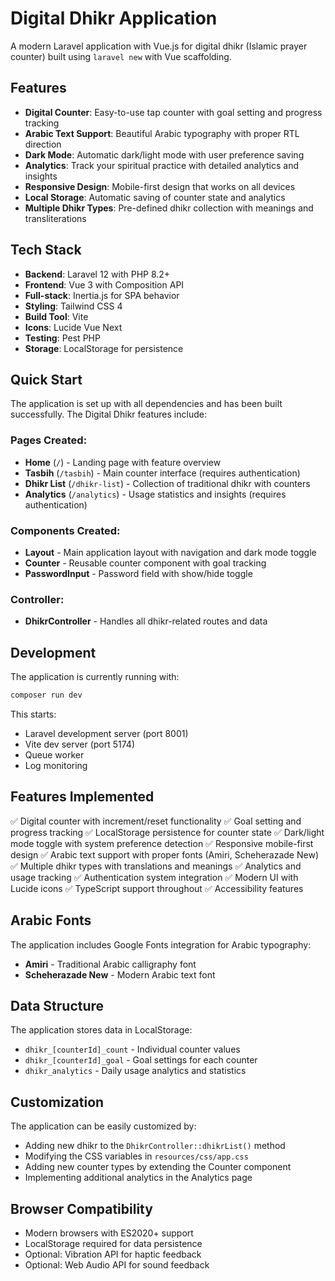 # Digital Dhikr Application

A modern Laravel application with Vue.js for digital dhikr (Islamic prayer counter) built using `laravel new` with Vue scaffolding.

## Features

- **Digital Counter**: Easy-to-use tap counter with goal setting and progress tracking
- **Arabic Text Support**: Beautiful Arabic typography with proper RTL direction
- **Dark Mode**: Automatic dark/light mode with user preference saving
- **Analytics**: Track your spiritual practice with detailed analytics and insights
- **Responsive Design**: Mobile-first design that works on all devices
- **Local Storage**: Automatic saving of counter state and analytics
- **Multiple Dhikr Types**: Pre-defined dhikr collection with meanings and transliterations

## Tech Stack

- **Backend**: Laravel 12 with PHP 8.2+
- **Frontend**: Vue 3 with Composition API
- **Full-stack**: Inertia.js for SPA behavior
- **Styling**: Tailwind CSS 4
- **Build Tool**: Vite
- **Icons**: Lucide Vue Next
- **Testing**: Pest PHP
- **Storage**: LocalStorage for persistence

## Quick Start

The application is set up with all dependencies and has been built successfully. The Digital Dhikr features include:

### Pages Created:
- **Home** (`/`) - Landing page with feature overview
- **Tasbih** (`/tasbih`) - Main counter interface (requires authentication)
- **Dhikr List** (`/dhikr-list`) - Collection of traditional dhikr with counters
- **Analytics** (`/analytics`) - Usage statistics and insights (requires authentication)

### Components Created:
- **Layout** - Main application layout with navigation and dark mode toggle
- **Counter** - Reusable counter component with goal tracking
- **PasswordInput** - Password field with show/hide toggle

### Controller:
- **DhikrController** - Handles all dhikr-related routes and data

## Development

The application is currently running with:
```bash
composer run dev
```

This starts:
- Laravel development server (port 8001)
- Vite dev server (port 5174)
- Queue worker
- Log monitoring

## Features Implemented

✅ Digital counter with increment/reset functionality
✅ Goal setting and progress tracking
✅ LocalStorage persistence for counter state
✅ Dark/light mode toggle with system preference detection
✅ Responsive mobile-first design
✅ Arabic text support with proper fonts (Amiri, Scheherazade New)
✅ Multiple dhikr types with translations and meanings
✅ Analytics and usage tracking
✅ Authentication system integration
✅ Modern UI with Lucide icons
✅ TypeScript support throughout
✅ Accessibility features

## Arabic Fonts

The application includes Google Fonts integration for Arabic typography:
- **Amiri** - Traditional Arabic calligraphy font
- **Scheherazade New** - Modern Arabic text font

## Data Structure

The application stores data in LocalStorage:
- `dhikr_[counterId]_count` - Individual counter values
- `dhikr_[counterId]_goal` - Goal settings for each counter
- `dhikr_analytics` - Daily usage analytics and statistics

## Customization

The application can be easily customized by:
- Adding new dhikr to the `DhikrController::dhikrList()` method
- Modifying the CSS variables in `resources/css/app.css`
- Adding new counter types by extending the Counter component
- Implementing additional analytics in the Analytics page

## Browser Compatibility

- Modern browsers with ES2020+ support
- LocalStorage required for data persistence
- Optional: Vibration API for haptic feedback
- Optional: Web Audio API for sound feedback
